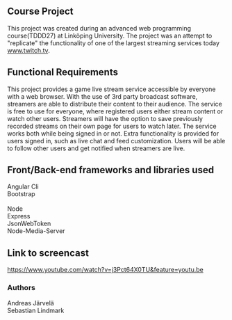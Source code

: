 ## Course Project
This project was created during an advanced web programming course(TDDD27) at Linköping University. The project was an attempt to "replicate" the functionality of one of the largest streaming services today www.twitch.tv.

## Functional Requirements

This project provides a game live stream service accessible by everyone with a web browser.  With the use of 3rd party
broadcast software, streamers are able to distribute their content to their audience. The service is free to use for
everyone, where registered users either stream content or watch other users. Streamers will have the option to save previously
recorded streams on their own page for users to watch later. The service works both while being signed in or not. Extra functionality 
is provided for users signed in, such as live chat and feed customization. Users will be able to follow other users and get notified
when streamers are live.

## Front/Back-end frameworks and libraries used
Angular Cli<br />
Bootstrap<br />
<br />
Node<br />
Express<br />
JsonWebToken<br />
Node-Media-Server<br />

## Link to screencast
https://www.youtube.com/watch?v=j3Pct64X0TU&feature=youtu.be

### Authors 
Andreas Järvelä<br />
Sebastian Lindmark
